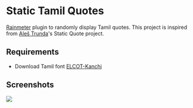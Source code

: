 # Static Tamil Quotes

[Rainmeter](https://www.rainmeter.net/) plugin to randomly display Tamil quotes. This project is inspired from [Aleš Trunda](https://github.com/alestrunda/static-quotes)'s Static Quote project.

## Requirements

* Download Tamil font [ELCOT-Kanchi](https://tamilfonts.net/fonts/elcot-kanchi-regular)

## Screenshots

![](../assets/sample_quote_from_thirukural.jpg?raw=true)